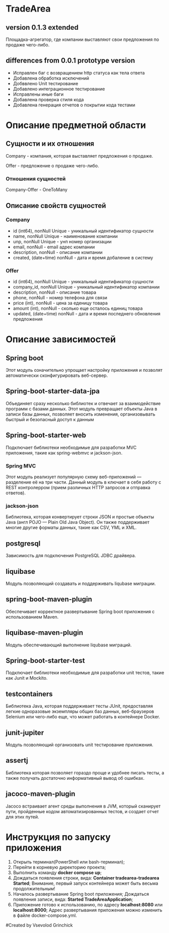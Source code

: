 # TradeArea
## version 0.1.3 extended
Площадка-агрегатор, где компании выставляют свои предложения по продаже чего-либо.

## differences from 0.0.1 prototype version
+ Исправлен баг с возвращением http статуса как тела ответа
+ Добавлена обработка исключений
+ Добввлено Unit тестирование
+ Добавлено интеграционное тестирование
+ Исправлены иные баги
+ Добавлена проверка стиля кода
+ Добавлена генерация отчетов о покрытии кода тестами

#  Описание предметной области 
##  Сущности и их отношения
Company - компания, которая выставляет предложения о продаже.

Offer - предложение о продаже чего-либо.

###   Отношения сущностей
Company-Offer - OneToMany

##  Описание свойств сущностей
###   Company
+ id (int64), nonNull Unique - уникальный идентификатор сущности
+ name, nonNull Unique - наименование компании
+ unp, nonNull Unique - унп номер организации
+ email, nonNull - email адрес компании
+ description, nonNull - описание компании
+ created, (date+time) nonNull - дата и время добаление в систему

###  Offer
+ id (int64), nonNull Unique - уникальный идентификатор сущности
+ company_id, nonNull Unique - уникальный идентификатор компании
+ description, nonNull - описание товара
+ phone, nonNull - номер телефона для связи
+ price (int), nonNull - цена за еденицу товара
+ amount (int), nonNull - сколько еще осталось единиц товара
+ updated, (date+time) nonNull - дата и время последнего обновления предложения

#  Описание зависимостей

## Spring boot 
Этот модуль означительно упрощает настройку приложения и позволят автоматически сконфигурировать веб-сервер.

## Spring-boot-starter-data-jpa
Объединяет сразу несколько библиотек и отвечает за взаимодействие программ с базами данных. Этот модуль превращает объекты Java в записи базы данных, позволяет вносить изменения, организовывать быстрый и безопасный доступ к данным

## Spring-boot-starter-web
Подключает библиотеки необходимые для разработки MVC приложения, такие как spring-webmvc и jackson-json.

### Spring MVC
Этот модуль реализует популярную схему веб-приложений — разделение её на три части.
Данный модуль в ключает в себя работу с REST контролерром (прием различных HTTP запросов и отправка ответов).

### jackson-json
Библиотека, которая конвертирует строки JSON и простые объекты Java (англ POJO — Plain Old Java Object). Он также поддерживает многие другие форматы данных, такие как CSV, YML и XML.

## postgresql
Зависимость для подключения PostgreSQL JDBC драйвера.

## liquibase
Модуль позволяющий создавать и поддерживать liqubase миграции.

## spring-boot-maven-plugin
Обеспечивает корректное развертывание Spring boot приложения с использованием Maven.

## liquibase-maven-plugin
Модуль обеспечивающий выполнение liqubase миграций.

## Spring-boot-starter-test
Подключает библиотеки необходимые для разработки unit тестов, такие как Junit и Mockito.

## testcontainers
Библиотека Java, которая поддерживает тесты JUnit, предоставляя легкие одноразовые экземпляры общих баз данных, веб-браузеров Selenium или чего-либо еще, что может работать в контейнере Docker.

## junit-jupiter
Модуль позволяющий организовать unit тестирование приложения.

## assertj
Библиотека которая позволяет гораздо проще и удобнее писать тесты, а также получать достаточно информативный вывод об ошибках.

## jacoco-maven-plugin
Jacoco встраивает агент среды выполнения в JVM, который сканирует пути, пройденные кодом автоматизированных тестов, и создает отчет для этих путей.

#  Инструкция по запуску приложения
1. Открыть терминал(PowerShell или bash-терминал);
2. Перейти в корневую директорию проекта;
3. Выполнить команду **docker compose up**;
4. Дождаться появления строки, вида: **Container tradearea-tradearea Started**;
Внимание, первый запуск контейнера может быть весьма продолжительным!
5. Началось развертывание Spring boot приложения;
Дождаться появления записи, вида: **Started TradeAreaApplication**;
6. Приложение готово к использованию, по адресу **localhost:8080** или **localhost:8000**;
Адрес развертывания приложения можно изменить в файле docker-compose.yml.

#Created by Vsevolod Grinchick
